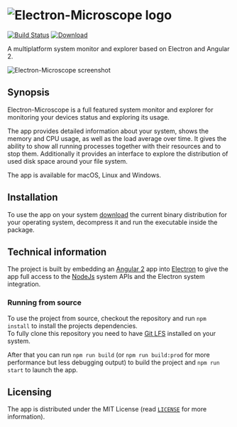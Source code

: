# ![Electron-Microscope logo](images/logo.png)
[![Build Status](https://travis-ci.org/Electron-Microscope/electron-microscope.svg?branch=master)](https://travis-ci.org/Electron-Microscope/electron-microscope)
 [ ![Download](https://api.bintray.com/packages/electron-microscope/electron-micrsocope/electron-microscope-stable/images/download.svg) ](https://bintray.com/electron-microscope/electron-micrsocope/electron-microscope-stable/_latestVersion)
 
A multiplatform system monitor and explorer based on Electron and Angular 2.

![Electron-Microscope screenshot](images/app.png)

## Synopsis
Electron-Microscope is a full featured system monitor and explorer for monitoring your devices status and exploring its usage. 

The app provides detailed information about your system, shows the memory and CPU usage, as well as the load average over time. It gives the ability to show all running processes together with their resources and to stop them. Additionally it provides an interface to explore the distribution of used disk space around your file system.

The app is available for macOS, Linux and Windows.

## Installation
To use the app on your system [download](https://bintray.com/electron-microscope/electron-micrsocope/electron-microscope-stable/_latestVersion#files) the current binary distribution for your operating system, decompress it and run the executable inside the package.

## Technical information
The project is built by embedding an [Angular 2](https://angular.io/) app into [Electron](http://electron.atom.io/) to give the app full access to the [NodeJs](https://nodejs.org) system APIs and the Electron system integration.
 
### Running from source
To use the project from source, checkout the repository and run `npm install` to install the projects dependencies.<br>
To fully clone this repository you need to have [Git LFS](https://git-lfs.github.com/) installed on your system.

After that you can run `npm run build` (or `npm run build:prod` for more performance but less debugging output) to build the project and `npm run start` to launch the app.

## Licensing
The app is distributed under the MIT License (read [`LICENSE`](LICENSE) for more information).
